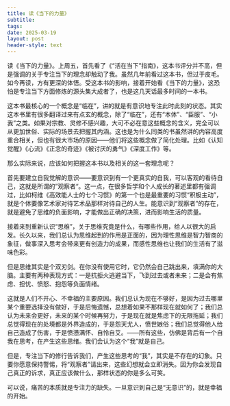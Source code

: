 ```yaml
---
title: 读《当下的力量》
subtitle: 
tags: 
date: 2025-03-19
layout: post
header-style: text
---
```


读《当下的力量》。上周五，首先看了《“活在当下”指南》，这本书评分并不高，但是强调的关于专注当下的理念却触动了我。虽然几年前看过这本书，但过于皮毛。如今再读，方有更深的体悟。受这本书的影响，接着开始看《当下的力量》，这恐怕是专注当下方面修炼的源头集大成者了，也是这几天话最多时间的一本书。

这本书最核心的一个概念是“临在”，讲的就是有意识地专注此时此刻的状态。其实这本书里有很多翻译过来有点玄的概念，除了“临在”，还有“本体”、“臣服”、“小我”之类。如果对宗教、灵修不感兴趣，大可不必在意这些概念的含义，完全可以从更加世俗、实际的场景去把握其内涵。这也是为什么同类的书虽然讲的内容高度重合相关，但也有很大市场的原因——他们将这些概念做了简化处理。比如《认知觉醒》《心流》《正念的奇迹》《被讨厌的勇气》《深度工作》等。

那么实际来说，应该如何把握这本书以及相关的这一套理念呢？

首先要建立自我觉解的意识——要意识到有一个更真实的自我，可以客观的看待自己，这就是所谓的”观察者“。这一点，在很多哲学和个人成长的著述里都有强调过，比如柯维《高效能人士的七个习惯》的第一个也是最重要的习惯“积极主动”，就是个体要像艺术家对待艺术品那样对待自己的人生。能意识到“观察者”的存在，就是避免了思维的负面影响，才能做出正确的决策，进而影响生活的质量。

接着来到重新认识“思维”，关于思维究竟是什么，有哪些作用，给人以很大的启发。长久以来，我们总认为思维起到的作用是正面的，因为理性思维是智力智商的象征，做事深入思考会带来更有创造力的成果，而感性思维也让我们的生活有了滋味色彩。

但是思维其实是个双刃剑。在你没有使用它时，它仍然会自己跳出来，填满你的大脑。主要有两种表现方式：一是抗拒火逃避当下，飞到过去或者未来；二是会有焦虑、担忧、愤怒、抱怨等负面情绪。

这就是人们不开心、不幸福的主要原因。我们总认为现在不够好，是因为过去哪里某个重要选择没有做好，于是后悔遗憾，总想着如果不那样现在就如何了；我们总认为未来会更好，未来的某个时候再努力，于是现在就是焦虑下的无限拖延；我们总觉得现在的处境都是外界造成的，于是怨天尤人，愤世嫉俗；我们总觉得他人给自己造成了伤害，于是愤懑满怀、自怜自艾。——所有这些，仿佛是背后有一个自我在思考，在产生这些思绪。我们会认为这个“我”就是自己。

但是，专注当下的修行告诉我们，产生这些思考的“我”，其实是不存在的幻象。只要你愿意保持警惕，将“观察者”请出来，这些幻想就会立即消失。因为你会发现自己真正的诉求，真正应该做什么，那样状态的你是多么可笑。

可以说，痛苦的本质就是专注力的缺失。一旦意识到自己是“无意识”的，就是幸福的开始。